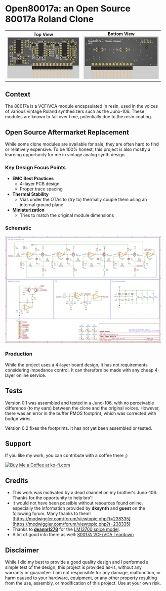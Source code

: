 # Open80017a: an Open Source 80017a Roland Clone
<table>
  <tr>
    <td align="center"><b>Top View</b><br><img src="Outputs/top.png" width="600"></td>
    <td align="center"><b>Bottom View</b><br><img src="Outputs/bottom.png" width="600"></td>
  </tr>
</table>

## Context
The 80017a is a VCF/VCA module encapsulated in resin, used in the voices of various vintage Roland synthesizers such as the Juno-106. These modules are known to fail over time, potentially due to the resin coating.

## Open Source Aftermarket Replacement
While some clone modules are available for sale, they are often hard to find or relatively expensive. To be 100% honest, this project is also mostly a learning opportunity for me in vintage analog synth design.

### Key Design Focus Points
- **EMC Best Practices**
    - 4-layer PCB design
    - Proper trace spacing
- **Thermal Stability**
    - Vias under the OTAs to (try to) thermally couple them using an internal ground plane
- **Miniaturization**
    - Tries to match the original module dimensions

### Schematic

[<img src="https://raw.githubusercontent.com/ThomHPL/Open80017a/5961d95bf34a753192d4c744ae0030d0ba66363f/Outputs/Open80017a.svg?sanitize=true"/>](Outputs/Open80017a.pdf)

### Production
While the project uses a 4-layer board design, it has not requirements considering impedance control. It can therefore be made with any cheap 4-layer online service.


## Tests
Version 0.1 was assembled and tested in a Juno-106, with no perceivable difference (to my ears) between the clone and the original voices. However, there was an error in the buffer PMOS footprint, which was corrected with bodge wires.

Version 0.2 fixes the footprints. It has not yet been assembled or tested.

## Support

If you like my work, you can contribute with a coffee there ;)

<a href='https://ko-fi.com/L3L01G0XU9' target='_blank'><img height='36' style='border:0px;height:36px;' src='https://storage.ko-fi.com/cdn/kofi6.png?v=6' border='0' alt='Buy Me a Coffee at ko-fi.com' /></a>

## Credits
- This work was motivated by a dead channel on my brother's Juno-106. Thanks for the opportunity to help bro'!
- It would not have been possible without resources found online, especially the information provided by **dksynth** and **guest** on the following forum. Many thanks to them! [https://modwiggler.com/forum/viewtopic.php?t=238335](https://modwiggler.com/forum/viewtopic.php?t=238335)
- Thanks to [**deanm1278**](https://github.com/deanm1278) for the [LM13700 spice model](https://github.com/deanm1278/LM13700-spice-model).
- A lot of good info there as well: [80017A VCF/VCA Teardown](https://obsoletetechnology.wordpress.com/projects/80017a-vcfvca-teardown/)

## Disclaimer

While I did my best to provide a good quality design and I performed a simple test of the design, this project is provided as-is, without any warranty or guarantee. I am not responsible for any damage, malfunction, or harm caused to your hardware, equipment, or any other property resulting from the use, assembly, or modification of this project. Use at your own risk.
